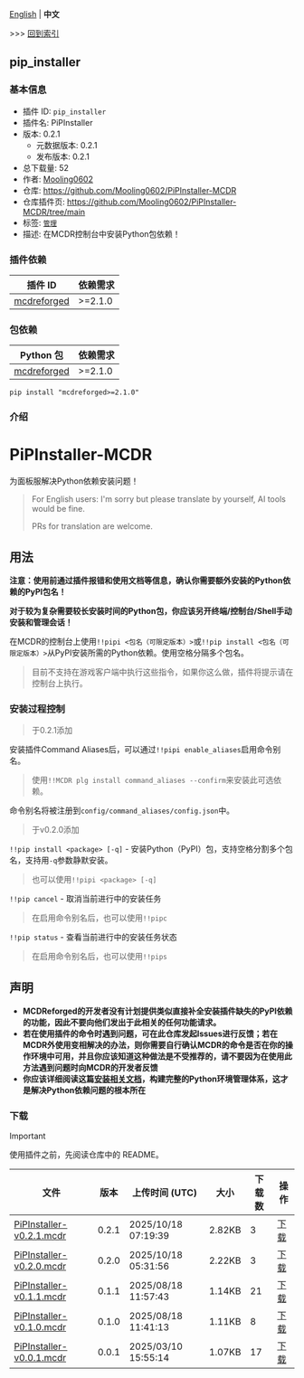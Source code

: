 [English](readme.md) | **中文**

\>\>\> [回到索引](/readme-zh_cn.md)

## pip_installer

### 基本信息

- 插件 ID: `pip_installer`
- 插件名: PiPInstaller
- 版本: 0.2.1
  - 元数据版本: 0.2.1
  - 发布版本: 0.2.1
- 总下载量: 52
- 作者: [Mooling0602](https://github.com/Mooling0602)
- 仓库: https://github.com/Mooling0602/PiPInstaller-MCDR
- 仓库插件页: https://github.com/Mooling0602/PiPInstaller-MCDR/tree/main
- 标签: [`管理`](/labels/management/readme-zh_cn.md)
- 描述: 在MCDR控制台中安装Python包依赖！

### 插件依赖

| 插件 ID | 依赖需求 |
| --- | --- |
| [mcdreforged](https://github.com/Fallen-Breath/MCDReforged) | \>=2.1.0 |

### 包依赖

| Python 包 | 依赖需求 |
| --- | --- |
| [mcdreforged](https://pypi.org/project/mcdreforged) | \>=2.1.0 |

```
pip install "mcdreforged>=2.1.0"
```

### 介绍

# PiPInstaller-MCDR

为面板服解决Python依赖安装问题！

> For English users: I'm sorry but please translate by yourself, AI tools would be fine.
> 
> PRs for translation are welcome.

## 用法

**注意：使用前通过插件报错和使用文档等信息，确认你需要额外安装的Python依赖的PyPI包名！**

**对于较为复杂需要较长安装时间的Python包，你应该另开终端/控制台/Shell手动安装和管理会话！**

在MCDR的控制台上使用`!!pipi <包名（可限定版本）>`或`!!pip install <包名（可限定版本）>`从PyPI安装所需的Python依赖。使用空格分隔多个包名。
> 目前不支持在游戏客户端中执行这些指令，如果你这么做，插件将提示请在控制台上执行。

### 安装过程控制

> 于0.2.1添加

安装插件Command Aliases后，可以通过`!!pipi enable_aliases`启用命令别名。
> 使用`!!MCDR plg install command_aliases --confirm`来安装此可选依赖。

命令别名将被注册到`config/command_aliases/config.json`中。

> 于v0.2.0添加

`!!pip install <package> [-q]` - 安装Python（PyPI）包，支持空格分割多个包名，支持用`-q`参数静默安装。
> 也可以使用`!!pipi <package> [-q]`

`!!pip cancel` - 取消当前进行中的安装任务
> 在启用命令别名后，也可以使用`!!pipc`

`!!pip status` - 查看当前进行中的安装任务状态
> 在启用命令别名后，也可以使用`!!pips`

## 声明

- **MCDReforged的开发者没有计划提供类似直接补全安装插件缺失的PyPI依赖的功能，因此不要向他们发出于此相关的任何功能请求。**
- **若在使用插件的命令时遇到问题，可在此仓库发起Issues进行反馈；若在MCDR外使用变相解决的办法，则你需要自行确认MCDR的命令是否在你的操作环境中可用，并且你应该知道这种做法是不受推荐的，请不要因为在使用此方法遇到问题时向MCDR的开发者反馈**
- **你应该详细阅读这篇[安装相关文档](https://docs.mcdreforged.com/zh-cn/latest/quick_start/install.html#)，构建完整的Python环境管理体系，这才是解决Python依赖问题的根本所在**

### 下载

> [!IMPORTANT]
> 使用插件之前，先阅读仓库中的 README。

| 文件 | 版本 | 上传时间 (UTC) | 大小 | 下载数 | 操作 |
| --- | --- | --- | --- | --- | --- |
| [PiPInstaller-v0.2.1.mcdr](https://github.com/Mooling0602/PiPInstaller-MCDR/releases/tag/0.2.1) | 0.2.1 | 2025/10/18 07:19:39 | 2.82KB | 3 | [下载](https://github.com/Mooling0602/PiPInstaller-MCDR/releases/download/0.2.1/PiPInstaller-v0.2.1.mcdr) |
| [PiPInstaller-v0.2.0.mcdr](https://github.com/Mooling0602/PiPInstaller-MCDR/releases/tag/0.2.0) | 0.2.0 | 2025/10/18 05:31:56 | 2.22KB | 3 | [下载](https://github.com/Mooling0602/PiPInstaller-MCDR/releases/download/0.2.0/PiPInstaller-v0.2.0.mcdr) |
| [PiPInstaller-v0.1.1.mcdr](https://github.com/Mooling0602/PiPInstaller-MCDR/releases/tag/0.1.1) | 0.1.1 | 2025/08/18 11:57:43 | 1.14KB | 21 | [下载](https://github.com/Mooling0602/PiPInstaller-MCDR/releases/download/0.1.1/PiPInstaller-v0.1.1.mcdr) |
| [PiPInstaller-v0.1.0.mcdr](https://github.com/Mooling0602/PiPInstaller-MCDR/releases/tag/0.1.0) | 0.1.0 | 2025/08/18 11:41:13 | 1.11KB | 8 | [下载](https://github.com/Mooling0602/PiPInstaller-MCDR/releases/download/0.1.0/PiPInstaller-v0.1.0.mcdr) |
| [PiPInstaller-v0.0.1.mcdr](https://github.com/Mooling0602/PiPInstaller-MCDR/releases/tag/0.0.1) | 0.0.1 | 2025/03/10 15:55:14 | 1.07KB | 17 | [下载](https://github.com/Mooling0602/PiPInstaller-MCDR/releases/download/0.0.1/PiPInstaller-v0.0.1.mcdr) |

